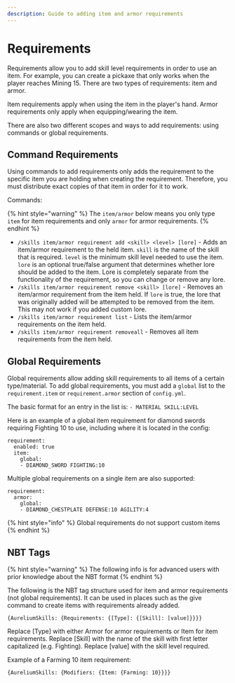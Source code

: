 ```yaml
---
description: Guide to adding item and armor requirements
---
```


# Requirements

Requirements allow you to add skill level requirements in order to use an item. For example, you can create a pickaxe that only works when the player reaches Mining 15. There are two types of requirements: item and armor.&#x20;

Item requirements apply when using the item in the player's hand. Armor requirements only apply when equipping/wearing the item.

There are also two different scopes and ways to add requirements: using commands or global requirements.

## Command Requirements

Using commands to add requirements only adds the requirement to the specific item you are holding when creating the requirement. Therefore, you must distribute exact copies of that item in order for it to work.

Commands:

{% hint style="warning" %}
The `item/armor` below means you only type `item` for item requirements and only `armor` for armor requirements.
{% endhint %}

* `/skills item/armor requirement add <skill> <level> [lore]` - Adds an item/armor requirement to the held item. `skill` is the name of the skill that is required. `level` is the minimum skill level needed to use the item.  `lore` is an optional true/false argument that determines whether lore should be added to the item. Lore is completely separate from the functionality of the requirement, so you can change or remove any lore.
* `/skills item/armor requirement remove <skill> [lore]` - Removes an item/armor requirement from the item held. If `lore` is true, the lore that was originally added will be attempted to be removed from the item. This may not work if you added custom lore.
* `/skills item/armor requirement list` - Lists the item/armor requirements on the item held.
* `/skills item/armor requirement removeall` - Removes all item requirements from the item held.

## Global Requirements

Global requirements allow adding skill requirements to all items of a certain type/material. To add global requirements, you must add a `global` list to the `requirement.item` or `requirement.armor` section of `config.yml`.

The basic format for an entry in the list is:  `- MATERIAL SKILL:LEVEL`&#x20;

Here is an example of a global item requirement for diamond swords requiring Fighting 10 to use, including where it is located in the config:

```
requirement:
  enabled: true
  item:
    global:
    - DIAMOND_SWORD FIGHTING:10
```

Multiple global requirements on a single item are also supported:

```
requirement:
  armor:
    global:
    - DIAMOND_CHESTPLATE DEFENSE:10 AGILITY:4
```

{% hint style="info" %}
Global requirements do not support custom items
{% endhint %}

## NBT Tags

{% hint style="warning" %}
The following info is for advanced users with prior knowledge about the NBT format
{% endhint %}

The following is the NBT tag structure used for item and armor requirements (not global requirements). It can be used in places such as the give command to create items with requirements already added.

```
{AureliumSkills: {Requirements: {[Type]: {[Skill]: [value]}}}}
```

Replace \[Type] with either Armor for armor requirements or Item for item requirements. Replace \[Skill] with the name of the skill with first letter capitalized (e.g. Fighting). Replace \[value] with the skill level required.

Example of a Farming 10 item requirement:

```
{AureliumSkills: {Modifiers: {Item: {Farming: 10}}}}
```
